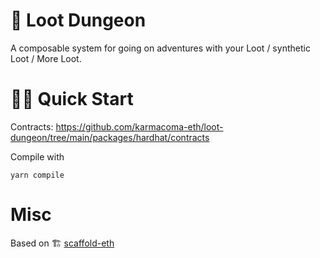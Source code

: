 # 🏰 Loot Dungeon

A composable system for going on adventures with your Loot / synthetic Loot / More Loot.

# 🏄‍♂️ Quick Start

Contracts: https://github.com/karmacoma-eth/loot-dungeon/tree/main/packages/hardhat/contracts

Compile with 

```
yarn compile
```

# Misc

Based on 🏗 [scaffold-eth](https://github.com/austintgriffith/scaffold-eth.git)